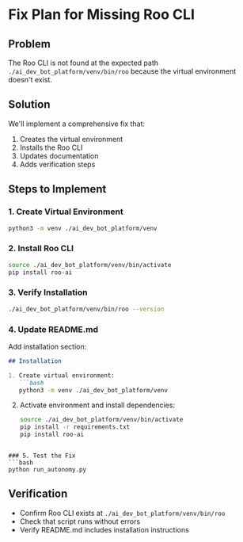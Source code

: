 # Fix Plan for Missing Roo CLI

## Problem
The Roo CLI is not found at the expected path `./ai_dev_bot_platform/venv/bin/roo` because the virtual environment doesn't exist.

## Solution
We'll implement a comprehensive fix that:
1. Creates the virtual environment
2. Installs the Roo CLI
3. Updates documentation
4. Adds verification steps

## Steps to Implement

### 1. Create Virtual Environment
```bash
python3 -m venv ./ai_dev_bot_platform/venv
```

### 2. Install Roo CLI
```bash
source ./ai_dev_bot_platform/venv/bin/activate
pip install roo-ai
```

### 3. Verify Installation
```bash
./ai_dev_bot_platform/venv/bin/roo --version
```

### 4. Update README.md
Add installation section:
```markdown
## Installation

1. Create virtual environment:
   ```bash
   python3 -m venv ./ai_dev_bot_platform/venv
   ```
   
2. Activate environment and install dependencies:
   ```bash
   source ./ai_dev_bot_platform/venv/bin/activate
   pip install -r requirements.txt
   pip install roo-ai
   ```
```

### 5. Test the Fix
```bash
python run_autonomy.py
```

## Verification
- Confirm Roo CLI exists at `./ai_dev_bot_platform/venv/bin/roo`
- Check that script runs without errors
- Verify README.md includes installation instructions